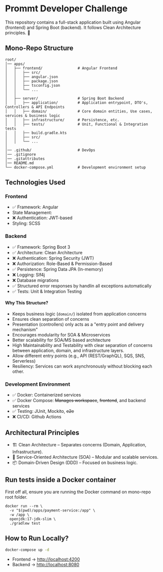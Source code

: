 # Prommt Developer Challenge
This repository contains a full-stack application built using Angular (frontend) and Spring Boot (backend). It follows Clean Architecture principles. 🚀

## Mono-Repo Structure
```
root/
│── apps/
│   ├── frontend/                # Angular Frontend
│   │   ├── src/
│   │   ├── angular.json
│   │   ├── package.json
│   │   ├── tsconfig.json
│   │   └── ...
│   │
│   ├── server/                  # Spring Boot Backend
│   │   ├── application/         # Application entrypoint, DTO's, Controllers & API Endpoints
│   │   ├── domain/              # Core domain entities, Use cases, services & business logic
│   │   ├── infrastructure/      # Persistence, etc.
│   │   ├── tests/               # Unit, Functional & Integration tests
│   │   ├── build.gradle.kts
│   │   ├── src/
│   │   └── ...
│
│── .github/                     # DevOps
│── .gitignore
│── .gitattributes
│── README.md
└── docker-compose.yml           # Development environment setup
```

## Technologies Used
### Frontend
- ✅ Framework: Angular
- State Management:
- ❌ Authentication: JWT-based
- Styling: SCSS

### Backend
- ✅ Framework: Spring Boot 3
- ✅ Architecture: Clean Architecture
- ❌ Authentication: Spring Security (JWT)
- ❌ Authorization: Role-Based & Permission-Based
- ✅ Persistence: Spring Data JPA (In-memory)
- ❌ Logging: Slf4j
- ❌ Database migrations
- ✅ Structured error responses by handlin all exceptions automatically
- ✅ Tests: Unit & Integration Testing

#### Why This Structure?
- Keeps business logic (`domain/`) isolated from application concerns
- Ensures clean separation of concerns
- Presentation (controllers) only acts as a "entry point and delivery mechanism"
- Encourages modularity for SOA & Microservices
- Better scalability for SOA/MS based architecture
- High Maintainability and Testability with clear separation of concerns between application, domain, and infrastructure layers.
- Allow different entry points (e.g., API (REST/GraphQL), SQS, SNS, Serverless)
- Resiliency: Services can work asynchronously without blocking each other.

### Development Environment
- ✅ Docker: Containerized services
- ✅ Docker Compose: ~~Manages workspace~~, ~~frontend~~, and backend services
- ✅ Testing: JUnit, Mockito, ~~e2e~~
- ❌ CI/CD: Github Actions

## Architectural Principles
- 🏗️ Clean Architecture – Separates concerns (Domain, Application, Infrastructure).
- 🧩 Service-Oriented Architecture (SOA) – Modular and scalable services.
- 📦 Domain-Driven Design (DDD) – Focused on business logic.

## Run tests inside a Docker container
First off all, ensure you are running the Docker command on mono-repo root folder.
```
docker run --rm \
  -v "$(pwd)/apps/payment-service:/app" \
  -w /app \
  openjdk:17-jdk-slim \
  ./gradlew test
```

## How to Run Locally?

```sh
docker-compose up -d
```
- Frontend → [http://localhost:4200](http://localhost:4200)
- Backend → [http://localhost:8080](http://localhost:8080)
